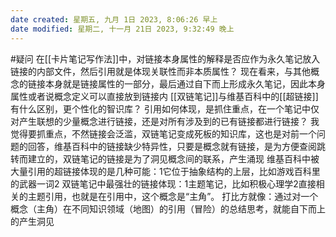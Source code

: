 ```yaml
---
date created: 星期五, 九月 1日 2023, 8:06:26 早上
date modified: 星期二, 十一月 21日 2023, 9:32:49 晚上
---
```


#疑问 
在[[卡片笔记写作法]]中，对链接本身属性的解释是否应作为永久笔记放入链接的内部文件，然后引用就是体现关联性而非本质属性？
	现在看来，与其他概念的链接本身就是链接属性的一部分，最后通过自下而上形成永久笔记，因此本身属性或者说概念定义可以直接放到链接内
[[双链笔记]]与维基百科中的[[超链接]]有什么区别，更个性化的智识库？
引用如何体现，是抓住重点，在一个笔记中仅对产生联想的少量概念进行链接，还是对所有涉及到的已有链接都进行链接？
	我觉得要抓重点，不然链接会泛滥，双链笔记变成死板的知识库，这也是对前一个问题的回答，维基百科中的链接缺少特异性，只要是概念就有链接，是为方便查阅跳转而建立的，双链笔记的链接是为了洞见概念间的联系，产生涌现
		维基百科中被大量引用的超链接体现的是几种可能：1它位于抽象结构的上层，比如游戏百科里的武器一词2
		双链笔记中最强壮的链接体现：1主题笔记，比如积极心理学2直接相关的主题引用，也就是在引用中，这个概念是“主角”。
		打比方就像：通过对一个概念（主角）在不同知识领域（地图）的引用（冒险）的总结思考，就能自下而上的产生洞见

